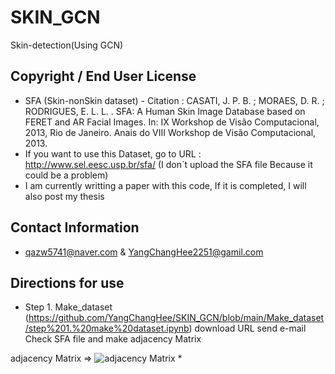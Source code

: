 # SKIN_GCN
Skin-detection(Using GCN)
## Copyright / End User License
* SFA (Skin-nonSkin dataset) - Citation : CASATI, J. P. B. ; MORAES, D. R. ; RODRIGUES, E. L. L. . SFA: A Human Skin Image Database based on FERET and AR Facial Images. In: IX Workshop de Visão Computacional, 2013, Rio de Janeiro. Anais do VIII Workshop de Visão Computacional, 2013.
* If you want to use this Dataset, go to URL : http://www.sel.eesc.usp.br/sfa/ (I don`t upload the SFA file Because it could be a problem)
* I am currently writting a paper with this code, If it is completed, I will also post my thesis
## Contact Information
* qazw5741@naver.com & YangChangHee2251@gamil.com
## Directions for use
* Step 1. Make_dataset (https://github.com/YangChangHee/SKIN_GCN/blob/main/Make_dataset/step%201.%20make%20dataset.ipynb) download URL send e-mail
Check SFA file and make adjacency Matrix


adjacency Matrix => ![adjacency Matrix](https://user-images.githubusercontent.com/59610723/113120090-2de3b680-924c-11eb-8e1f-52a20d833be8.jpg)
* 

